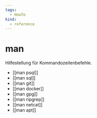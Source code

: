 ```yaml
---
tags:
  - HowTo
kind:
  - reference
---
```

# man

Hilfestellung für Kommandozeilenbefehle.

* [[man psql]]
* [[man sql]]
* [[man git]]
* [[man docker]]
* [[man gpg]]
* [[man ripgrep]]
* [[man netcat]]
* [[man apt]]